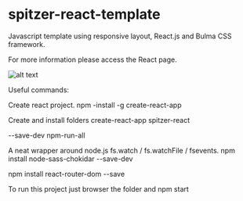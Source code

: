 
# spitzer-react-template
Javascript template using responsive layout, React.js and Bulma CSS framework.

For more information please access the React page.

![alt text](https://docs.google.com/uc?id=0B-mSSpoE3E-SYzVOWk1WQWxmNnc)

Useful commands:

Create react project.
npm -install -g create-react-app

Create and install folders
create-react-app spitzer-react

--save-dev npm-run-all

A neat wrapper around node.js fs.watch / fs.watchFile / fsevents.
npm install node-sass-chokidar --save-dev

npm install react-router-dom --save

To run this project just browser the folder and npm start
